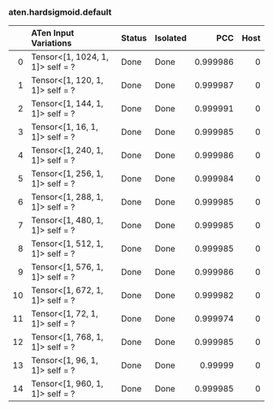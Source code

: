 ### aten.hardsigmoid.default
|    | ATen Input Variations            | Status   | Isolated   |      PCC |   Host |
|---:|:---------------------------------|:---------|:-----------|---------:|-------:|
|  0 | Tensor<[1, 1024, 1, 1]> self = ? | Done     | Done       | 0.999986 |      0 |
|  1 | Tensor<[1, 120, 1, 1]> self = ?  | Done     | Done       | 0.999987 |      0 |
|  2 | Tensor<[1, 144, 1, 1]> self = ?  | Done     | Done       | 0.999991 |      0 |
|  3 | Tensor<[1, 16, 1, 1]> self = ?   | Done     | Done       | 0.999985 |      0 |
|  4 | Tensor<[1, 240, 1, 1]> self = ?  | Done     | Done       | 0.999986 |      0 |
|  5 | Tensor<[1, 256, 1, 1]> self = ?  | Done     | Done       | 0.999984 |      0 |
|  6 | Tensor<[1, 288, 1, 1]> self = ?  | Done     | Done       | 0.999985 |      0 |
|  7 | Tensor<[1, 480, 1, 1]> self = ?  | Done     | Done       | 0.999985 |      0 |
|  8 | Tensor<[1, 512, 1, 1]> self = ?  | Done     | Done       | 0.999985 |      0 |
|  9 | Tensor<[1, 576, 1, 1]> self = ?  | Done     | Done       | 0.999986 |      0 |
| 10 | Tensor<[1, 672, 1, 1]> self = ?  | Done     | Done       | 0.999982 |      0 |
| 11 | Tensor<[1, 72, 1, 1]> self = ?   | Done     | Done       | 0.999974 |      0 |
| 12 | Tensor<[1, 768, 1, 1]> self = ?  | Done     | Done       | 0.999985 |      0 |
| 13 | Tensor<[1, 96, 1, 1]> self = ?   | Done     | Done       | 0.99999  |      0 |
| 14 | Tensor<[1, 960, 1, 1]> self = ?  | Done     | Done       | 0.999985 |      0 |

